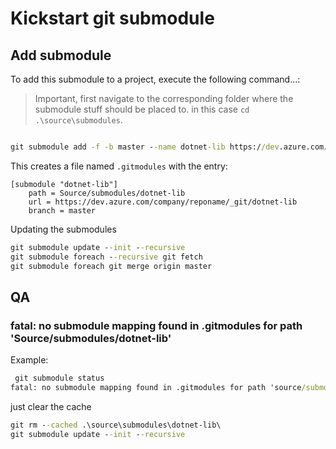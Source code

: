 # Kickstart git submodule

## Add submodule

To add this submodule to a project, execute the following command...:

> Important, first navigate to the corresponding folder where the submodule stuff should be placed to. in this case `cd .\source\submodules`.

```cmd

git submodule add -f -b master --name dotnet-lib https://dev.azure.com/company/reponame/_git/dotnet-lib dotnet-lib
```

This creates a file named `.gitmodules` with the entry:
    
```
[submodule "dotnet-lib"]
	path = Source/submodules/dotnet-lib
	url = https://dev.azure.com/company/reponame/_git/dotnet-lib
	branch = master
```


Updating the submodules

```cmd
git submodule update --init --recursive
git submodule foreach --recursive git fetch
git submodule foreach git merge origin master
```

## QA

### fatal: no submodule mapping found in .gitmodules for path 'Source/submodules/dotnet-lib'
Example:

```cmd
 git submodule status
fatal: no submodule mapping found in .gitmodules for path 'source/submodules/dotnet-lib'
```

just clear the cache

```cmd
git rm --cached .\source\submodules\dotnet-lib\
git submodule update --init --recursive
```